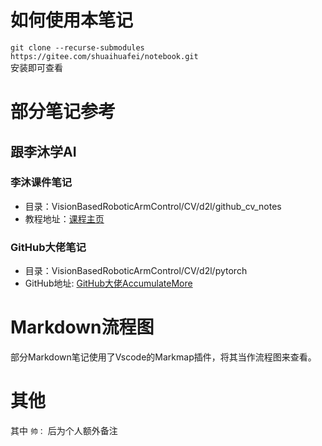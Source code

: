 # 如何使用本笔记
`git clone --recurse-submodules https://gitee.com/shuaihuafei/notebook.git`  
安装即可查看
# 部分笔记参考
## 跟李沐学AI
### 李沐课件笔记
- 目录：VisionBasedRoboticArmControl/CV/d2l/github_cv_notes
- 教程地址：[课程主页](https://courses.d2l.ai/zh-v2/)
### GitHub大佬笔记
- 目录：VisionBasedRoboticArmControl/CV/d2l/pytorch
- GitHub地址: [GitHub大佬AccumulateMore](https://github.com/AccumulateMore/CV.git)

# Markdown流程图
部分Markdown笔记使用了Vscode的Markmap插件，将其当作流程图来查看。

# 其他
其中 `帅：` 后为个人额外备注
